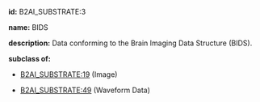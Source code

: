 **id:** B2AI_SUBSTRATE:3

**name:** BIDS

**description:** Data conforming to the Brain Imaging Data Structure (BIDS).

**subclass of:**

- [B2AI_SUBSTRATE:19](../substrates/image.markdown) (Image)

- [B2AI_SUBSTRATE:49](../substrates/waveform-data.markdown) (Waveform Data)
